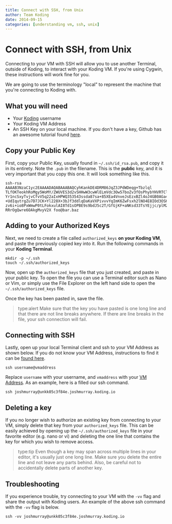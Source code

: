 ```yaml
---
title: Connect with SSH, from Unix
author: Team Koding
date: 2014-09-15
categories: [understanding vm, ssh, unix]
---
```


# Connect with SSH, from Unix

Connecting to your VM with SSH will allow you to use another Terminal,
outside of Koding, to interact with your Koding VM. If you're using
Cygwin, these instructions will work fine for you.

We are going to use the terminology "local" to represent the machine that
you're connecting to Koding with.

## What you will need

- Your [Koding][koding] username
- Your Koding VM Address
- An SSH Key on your local machine. If you don't have a key, Github has
  an awesome tutorial found [here][github keygen].

## Copy your Public Key

First, copy your Public Key, usually found in `~/.ssh/id_rsa.pub`, and
copy it in its entirety. Note the `.pub` in the filename. This is the
**public** key, and it is very important that you copy this one. It will
look something like this.

```
ssh-rsa AAAAB3NzaC1yc2EAAAADAQABAAABAQCyhKankDE4DRM86JqZ3JPdWDeqg+Tbzlql
TLfOKTeokhRoMgy5WoMY/ZWUVES3d2vSHHwW3cwWlELmVdc3Ow57boZv3fOsPhybYHVRTClX
Yr1ncSxyTvjvCfvV5q22aIxHPWQ353543ssda87sa+85XEa4VnveJsEzxBZl4oJ4GB0AGa48
+UdIqutrgZu7D7JCK+Yl228X+3bJf3ddlqDaKaVXPivvvYqImK6ZwFsxh2lNO4E8IOd3OSK9
zv6i+io8PxWmwP0tLFokxulAI8Td1sOPBE9s9bdJ5c2T/GfGjKF+aNKsd33TsYEjjc/plMZm
RRrOgQwre6OAkgMvyV2X foo@bar.baz
```

## Adding to your Authorized Keys

Next, we need to create a file called `authorized_keys` **on your Koding
VM**, and paste the previously copied key into it. Run the following
commands in your **Koding Terminal**.

```
mkdir -p ~/.ssh
touch ~/.ssh/authorized_keys
```

Now, open up the `authorized_keys` file that you just created, and paste
in your public key. To open the file you can use a Terminal editor such
as Nano or Vim, or simply use the File Explorer on the left hand side to
open the `~/.ssh/authorized_keys` file.

Once the key has been pasted in, save the file.

> type:alert
> Make sure that the key you have pasted is one long line and that there are not line breaks anywhere. If there are line breaks in the file, your ssh connection will fail.

## Connecting with SSH

Lastly, open up your local Terminal client and ssh to your VM Address as
shown below. If you do not know your VM Address, instructions to find it
can be [found here][vm address].

```
ssh username@vmaddress
```

Replace `username` with your username, and `vmaddress` with your [VM
Address][vm address]. As an example, here is a filled our ssh command.

```
ssh joshmurray@unkk05c3f84e.joshmurray.koding.io
```

## Deleting a key
If you no longer wish to authorize an existing key from connecting to your
VM, simply delete that key from your `authorized_keys` file. This can be
easily achieved by opening up the `~/.ssh/authorized_keys` file in your
favorite editor (e.g. nano or vi) and deleting the one line that contains
the key for which you wish to remove access.

> type:tip
> Even though a key may span across multiple lines in your editor, it's
> usually just one long line. Make sure you delete the entire line and
> not leave any parts behind. Also, be careful not to accidentally delete
> parts of another key.

## Troubleshooting

If you experience trouble, try connecting to your VM with the `-vv` flag
and share the output with Koding users. An example of the above ssh
command with the `-vv` flag is below.

```
ssh -vv joshmurray@unkk05c3f84e.joshmurray.koding.io
```




[koding]: https://koding.com
[github keygen]: https://help.github.com/articles/generating-ssh-keys
[connect windows]: /guides/connect-with-ssh-windows
[vm address]: /faq/vm-address
